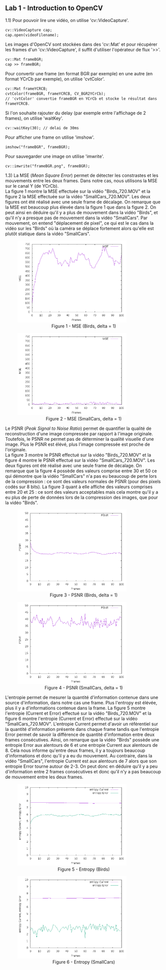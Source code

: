 ## Lab 1 - Introduction to OpenCV

1.1)
Pour pouvoir lire une vidéo, on utilise 'cv::VideoCapture'.
<pre><code>cv::VideoCapture cap;
cap.open(videoFilename);</code></pre>

Les images d'OpenCV sont stockées dans des 'cv::Mat' et pour récupérer les frames d'un 'cv::VideoCapture', il suffit d'utiliser l'opérateur de flux '>>'.
<pre><code>cv::Mat frameBGR;
cap >> frameBGR;</code></pre>

Pour convertir une frame (en format BGR par exemple) en une autre (en format YCrCb par exemple), on utilise 'cvtColor'.
<pre><code>cv::Mat frameYCRCB;
cvtColor(frameBGR, frameYCRCB, CV_BGR2YCrCb);
// 'cvtColor' convertie frameBGR en YCrCb et stocke le résultat dans frameYCRCB.</code></pre>

Si l'on souhaite rajouter du delay (par exemple entre l'affichage de 2 frames), on utilise 'waitKey'.
<pre><code>cv::waitKey(30); // delai de 30ms</code></pre>

Pour afficher une frame on utilise 'imshow'.
<pre><code>imshow("frameBGR", frameBGR);</code></pre>

Pour sauvegarder une image on utilise 'imwrite'.
<pre><code>cv::imwrite("frameBGR.png", frameBGR);</code></pre>

1.3) La MSE (*Mean Square Error*) permet de détecter les constrastes et les mouvements entre les deux frames. Dans notre cas, nous utilisons la MSE sur le canal Y (de YCrCb).  
La figure 1 montre la MSE effectuée sur la vidéo "Birds_720.MOV" et la figure 2 la MSE effectuée sur la vidéo "SmallCars_720.MOV". Les deux figures ont été réalisé avec une seule frame de décalage. On remarque que la MSE est beaucoup plus élevée dans la figure 1 que dans la figure 2. On peut ainsi en déduire qu'il y a plus de mouvement dans la vidéo "Birds", et qu'il n'y a presque pas de mouvement dans la vidéo "SmallCars". Par mouvement, on entend "déplacement de pixel", ce qui est le cas dans la vidéo sur les "Birds" où la caméra se déplace fortement alors qu'elle est plutôt statique dans la vidéo "SmallCars".
<figure>
    <img src="image/mse_birds_1.png" width="350" alt="MSE - Birds"/>
    <figcaption style="text-align:center">Figure 1 - MSE (Birds, delta = 1)</figcaption>
</figure>
<figure>
    <img src="image/mse_cars_1.png" width="350" alt="MSE - Cars"/>
    <figcaption style="text-align:center">Figure 2 - MSE (SmallCars, delta = 1)</figcaption>
</figure>

Le PSNR (*Peak Signal to Noise Ratio*) permet de quantifier la qualité de reconstruction d'une image compressée par rapport à l'image originale. Toutefois, le PSNR ne permet pas de déterminer la qualité visuelle d'une image. Plus le PSNR est élévé, plus l'image compressée est proche de l'originale.   
La figure 3 montre le PSNR effectué sur la vidéo "Birds_720.MOV" et la figure 4 montre le PSNR effectué sur la vidéo "SmallCars_720.MOV". Les deux figures ont été réalisé avec une seule frame de décalage. On remarque que la figure 4 possède des valeurs comprise entre 30 et 50 ce qui démontre que la vidéo "SmallCars" n'a pas eu beaucoup de perte lors de la compression : ce sont des valeurs normales de PSNR (pour des pixels codés sur 8 bits). La figure 3 quant à elle affiche des valeurs comprises entre 20 et 25 : ce sont des valeurs acceptables mais cela montre qu'il y a eu plus de perte de données lors de la compression des images, que pour la vidéo "Birds".

<figure>
    <img src="image/psnr_birds_1.png" width="350" alt="PSNR - Birds"/>
    <figcaption style="text-align:center">Figure 3 - PSNR (Birds, delta = 1)</figcaption>
</figure>
<figure>
    <img src="image/psnr_cars_1.png" width="350" alt="PSNR - Cars"/>
    <figcaption style="text-align:center">Figure 4 - PSNR (SmallCars, delta = 1)</figcaption>
</figure>

L'entropie permet de mesurer la quantité d'information contenue dans une source d'information, dans notre cas une frame.
Plus l'entropy est élévée, plus il y a d'informations contenue dans la frame.
La figure 5 montre l'entropie (Current et Error) effectué sur la vidéo "Birds_720.MOV" et la figure 6 montre l'entropie (Current et Error) effectué sur la vidéo "SmallCars_720.MOV". L'entropie Current permet d'avoir un référentiel sur la quantité d'information présente dans chaque frame tandis que l'entropie Error permet de savoir la différence de quantité d'information entre deux frames consécutives. Ainsi, on remarque que la vidéo "Birds" possède une entropie Error aux alentours de 6 et une entropie Current aux alentours de 8. Cela nous informe qu'entre deux frames, il y a toujours beaucoup d'informations et donc qu'il y a eu du mouvement. Au contraire, dans la vidéo "SmallCars", l'entropie Current est aux alentours de 7 alors que son entropie Error tourne autour de 2-3. On peut donc en déduire qu'il y a peu d'information entre 2 frames consécutives et donc qu'il n'y a pas beaucoup de mouvement entre les deux frames.
<figure>
    <img src="image/entropy_birds_1.png" width="350" alt="Figure 5 - Entropy (Birds)"/>
    <figcaption style="text-align:center">Figure 5 - Entropy (Birds)</figcaption>
</figure>
<figure>
    <img src="image/entropy_cars_1.png" width="350" alt="Figure 6 - Entropy (SmallCars)"/>
    <figcaption style="text-align:center">Figure 6 - Entropy (SmallCars)</figcaption>
</figure>
